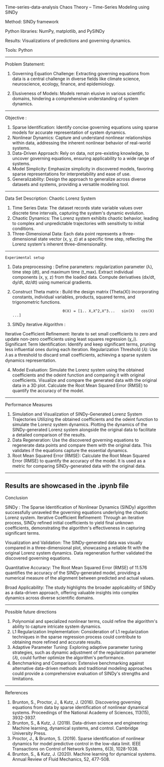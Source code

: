   Time-series-data-analysis
  Chaos Theory – Time-Series Modeling using SINDy
  
  Method: SINDy framework

  Python libraries: NumPy, matplotlib, and PySINDy

  Results: Visualizations of predictions and governing dynamics.

   Tools: Python

-----------------------------------------------------------------------------------------------------------------------------------------------------------------------------------------
  Problem Statement: 

1. Governing Equation Challenge: Extracting governing equations from data is a central challenge in diverse fields like climate science, neuroscience, ecology, finance, and epidemiology.

2. Elusiveness of Models: Models remain elusive in various scientific domains, hindering a comprehensive understanding of system dynamics.

-----------------------------------------------------------------------------------------------------------------------------------------------------------------------------------------
  Objective :

1. Sparse Identification: Identify concise governing equations using sparse models for accurate representation of system dynamics.
2. Nonlinear Dynamics: Capture and understand nonlinear relationships within data, addressing the inherent nonlinear behavior of real-world systems.
3. Data-Driven Approach: Rely on data, not pre-existing knowledge, to uncover governing equations, ensuring applicability to a wide range of systems.
4. Model Simplicity: Emphasize simplicity in discovered models, favoring sparse representations for interpretability and ease of use.
5. Generalizability: Design the approach to generalize across diverse datasets and systems, providing a versatile modeling tool.

-----------------------------------------------------------------------------------------------------------------------------------------------------------------------------------------

   Data Set Description: Chaotic Lorenz System

1. Time Series Data: The dataset records state variable values over discrete time intervals, capturing the system's dynamic evolution.
2. Chaotic Dynamics: The Lorenz system exhibits chaotic behavior, leading to complex and unpredictable trajectories with sensitivity to initial conditions.
3. Three-Dimensional Data: Each data point represents a three-dimensional state vector (x, y, z) at a specific time step, reflecting the Lorenz system's inherent three-dimensionality.

-----------------------------------------------------------------------------------------------------------------------------------------------------------------------------------------
    Experimental setup

1. Data preprocessing : 
  Define parameters:  regularization parameter (λ), time step (dt), and maximum time (t_max).
  Extract individual components (x, y, z) from the loaded data.
  Compute derivatives (dx/dt, dy/dt, dz/dt) using numerical gradients.

2. Construct Theta matrix :
  Build the design matrix (Theta(X)) incorporating constants, individual variables, products, squared terms, and trigonometric functions.

                              Θ(X) = [1.. X,X^2,X^3...   sin(X)   cos(X)   ...]

3. SINDy iterative Algorithm :

Iterative Coefficient Refinement: Iterate to set small coefficients to zero and update non-zero coefficients using least squares regression (χ_i).
Significant Term Identification: Identify and keep significant terms, pruning less influential ones during each iteration.
Regularization Threshold (𝜆): Use 𝜆 as a threshold to discard small coefficients, achieving a sparse system dynamics representation.

4. Model Evaluation: 
Simulate the Lorenz system using the obtained coefficients and the odeint function and comparing it with original coefficients.
Visualize and compare the generated data with the original data in a 3D plot.
Calculate the Root Mean Squared Error (RMSE) to quantify the accuracy of the model.
-----------------------------------------------------------------------------------------------------------------------------------------------------------------------------------------
 
  
  Performance Measures

1. Simulation and Visualization of SINDy-Generated Lorenz System Trajectories
    Utilizing the obtained coefficients and the odeint function to simulate the Lorenz system dynamics.
    Plotting the dynamics of the SINDy-generated Lorenz system alongside the original data to facilitate a detailed comparison of the results.
2. Data Regeneration: 
   Use the discovered governing equations to regenerate data points and compare them with the original data. This validates if the equations capture the essential dynamics.
3. Root Mean Squared Error (RMSE):
   Calculate the Root Mean Squared Error (RMSE) to quantify the accuracy of the model.
   It is used  as a metric for comparing SINDy-generated data with the original data.
-----------------------------------------------------------------------------------------------------------------------------------------------------------------------------------------
Results are showcased in the .ipynb file
-----------------------------------------------------------------------------------------------------------------------------------------------------------------------------------------

  Conclusion 
  
SINDy : The Sparse Identification of Nonlinear Dynamics (SINDy) algorithm successfully unraveled the governing equations underlying the chaotic Lorenz system.
Iterative Coefficient Refinement: Through an iterative process, SINDy refined initial coefficients to yield final unknown coefficients, demonstrating the algorithm's effectiveness in capturing significant terms.

Visualization and Validation: The SINDy-generated data was visually compared in a three-dimensional plot, showcasing a reliable fit with the original Lorenz system dynamics. Data regeneration further validated the discovered governing equations.

Quantitative Accuracy: The Root Mean Squared Error (RMSE) of 11.576 quantifies the accuracy of the SINDy-generated model, providing a numerical measure of the alignment between predicted and actual values.

Broad Applicability: The study highlights the broader applicability of SINDy as a data-driven approach, offering valuable insights into complex dynamics across diverse scientific domains.

-----------------------------------------------------------------------------------------------------------------------------------------------------------------------------------------
Possible future directions

1. Polynomial and specialized nonlinear terms, could refine the algorithm's ability to capture intricate system dynamics.
2. L1 Regularization Implementation: Consideration of L1 regularization techniques in the sparse regression process could contribute to obtaining more refined and accurate results. 
3. Adaptive Parameter Tuning: Exploring adaptive parameter tuning strategies, such as dynamic adjustment of the regularization parameter (𝜆), could further optimize the algorithm's 
   performance. 
4. Benchmarking and Comparison: Extensive benchmarking against alternative data-driven methods and traditional modeling approaches could provide a comprehensive evaluation of SINDy's 
    strengths and limitations.
-----------------------------------------------------------------------------------------------------------------------------------------------------------------------------------------
   References
   
1. Brunton, S., Proctor, J., & Kutz, J. (2016). Discovering governing equations from data by sparse identification of nonlinear dynamical systems. Proceedings of the National Academy 
    of  Sciences, 113(15), 3932-3937.
2. Brunton, S., & Kutz, J. (2019). Data-driven science and engineering: Machine learning, dynamical systems, and control. Cambridge University Press.
3. Proctor, J., & Brunton, S. (2019). Sparse identification of nonlinear dynamics for model predictive control in the low-data limit. IEEE Transactions on Control of Network Systems,  6(3), 1028-1038.
4. Brunton, S., & Kutz, J. (2020). Machine learning for dynamical systems. Annual Review of Fluid Mechanics, 52, 477-508. 


